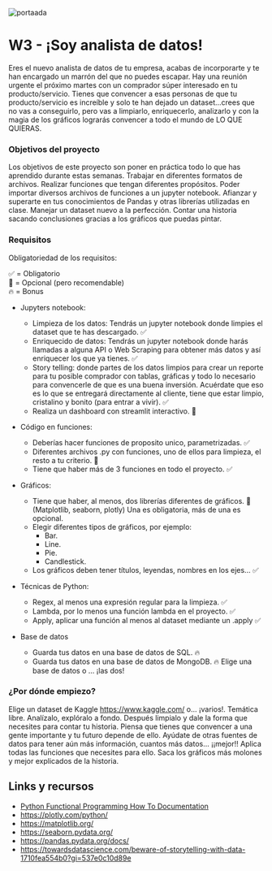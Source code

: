 ![portaada](https://github.com/Ironhack-Data-Madrid-Febrero-2021/Hey-I-am-a-data-analyst./blob/main/images/portadaw3.jpg)
# W3 - ¡Soy analista de datos!
Eres el nuevo analista de datos de tu empresa, acabas de incorporarte y te han encargado un marrón del que no puedes escapar.
Hay una reunión urgente el próximo martes con un comprador súper interesado en tu producto/servicio.
Tienes que convencer a esas personas de que tu producto/servicio es increíble y solo te han dejado un dataset...crees que no vas a conseguirlo, pero vas a limpiarlo, enriquecerlo, analizarlo y con la magia de los gráficos lograrás convencer a todo el mundo de LO QUE QUIERAS.

### Objetivos del proyecto
Los objetivos de este proyecto son poner en práctica todo lo que has aprendido durante estas semanas. Trabajar en diferentes formatos de archivos. Realizar funciones que tengan diferentes propósitos. Poder importar diversos archivos de funciones a un jupyter notebook. Afianzar y superarte en tus conocimientos de Pandas y otras librerías utilizadas en clase. Manejar un dataset nuevo a la perfección. Contar una historia sacando conclusiones gracias a los gráficos que puedas pintar.


### Requisitos
Obligatoriedad de los requisitos:

✅ = Obligatorio     
🚀 = Opcional (pero recomendable)     
🔥 = Bonus     

- Jupyters notebook:
    - Limpieza de los datos: Tendrás un jupyter notebook donde limpies el dataset que te has descargado. ✅
    - Enriquecido de datos: Tendrás un jupyter notebook donde harás llamadas a alguna API o Web Scraping para obtener más datos y así enriquecer los que ya tienes. ✅
    - Story telling: donde partes de los datos limpios para crear un reporte para tu posible comprador con tablas, gráficas y todo lo necesario para convencerle de que es una buena inversión. Acuérdate que eso es lo que se entregará directamente al cliente, tiene que estar limpio, cristalino y bonito (para entrar a vivir). ✅
    - Realiza un dashboard con streamlit interactivo. 🚀 
    

- Código en funciones:
    - Deberías hacer funciones de proposito unico, parametrizadas. ✅
    - Diferentes archivos .py con funciones, uno de ellos para limpieza, el resto a tu criterio. 🚀 
    - Tiene que haber más de 3 funciones en todo el proyecto. ✅
- Gráficos:
    - Tiene que haber, al menos, dos librerías diferentes de gráficos. 🚀 
    (Matplotlib, seaborn, plotly) Una es obligatoria, más de una es opcional.
    - Elegir diferentes tipos de gráficos, por ejemplo:
        - Bar.
        - Line.
        - Pie.
        - Candlestick.
    - Los gráficos deben tener títulos, leyendas, nombres en los ejes... ✅

- Técnicas de Python:
    - Regex, al menos una expresión regular para la limpieza. ✅
    - Lambda, por lo menos una función lambda en el proyecto. ✅
    - Apply, aplicar una función al menos al dataset mediante un .apply ✅

- Base de datos 
    - Guarda tus datos en una base de datos de SQL. 🔥
    - Guarda tus datos en una base de datos de MongoDB. 🔥
Elige una base de datos o ... ¡las dos! 


### ¿Por dónde empiezo?
Elige un dataset de Kaggle https://www.kaggle.com/ o... ¡varios!. Temática libre.
Analízalo, explóralo a fondo.
Después limpialo y dale la forma que necesites para contar tu historia. Piensa que tienes que convencer a una gente importante y tu futuro depende de ello. 
Ayúdate de otras fuentes de datos para tener aún más información, cuantos más datos... ¡¡mejor!!
Aplica todas las funciones que necesites para ello.
Saca los gráficos más molones y mejor explicados de la historia.


## Links y recursos

- [Python Functional Programming How To Documentation](https://docs.python.org/3.7/howto/functional.html)
- https://plotly.com/python/
- https://matplotlib.org/
- https://seaborn.pydata.org/
- https://pandas.pydata.org/docs/
- https://towardsdatascience.com/beware-of-storytelling-with-data-1710fea554b0?gi=537e0c10d89e

